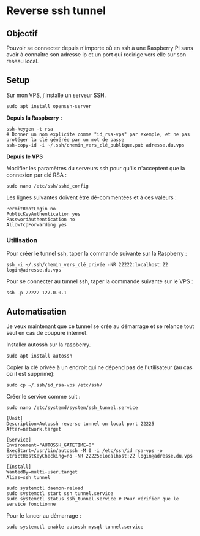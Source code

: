# Reverse ssh tunnel

## Objectif

Pouvoir se connecter depuis n'importe où en ssh à une Raspberry PI sans avoir à connaître son adresse ip et un port qui redirige vers elle sur son réseau local.



## Setup

Sur mon VPS, j'installe un serveur SSH.

```shell
sudo apt install openssh-server
```

**Depuis la Raspberry :**

```shell
ssh-keygen -t rsa
# Donner un nom explicite comme "id_rsa-vps" par exemple, et ne pas protéger la clé générée par un mot de passe
ssh-copy-id -i ~/.ssh/chemin_vers_clé_publique.pub adresse.du.vps
```



**Depuis le VPS**

Modifier les paramètres du serveurs ssh pour qu'ils n'acceptent que la connexion par clé RSA :

```shell
sudo nano /etc/ssh/sshd_config
```

Les lignes suivantes doivent être dé-commentées et à ces valeurs :

```shell
PermitRootLogin no
PublicKeyAuthentication yes
PasswordAuthentication no
AllowTcpForwarding yes
```



### Utilisation

Pour créer le tunnel ssh, taper la commande suivante sur la Raspberry :

```shell
ssh -i ~/.ssh/chemin_vers_clé_privée -NR 22222:localhost:22 login@adresse.du.vps
```

Pour se connecter au tunnel ssh, taper la commande suivante sur le VPS :

```shell
ssh -p 22222 127.0.0.1
```



## Automatisation

Je veux maintenant que ce tunnel se crée au démarrage et se relance tout seul en cas de coupure internet.

Installer autossh sur la raspberry.

```ssh
sudo apt install autossh
```

Copier la clé privée à un endroit qui ne dépend pas de l'utilisateur (au cas où il est supprimé):

```shell
sudo cp ~/.ssh/id_rsa-vps /etc/ssh/
```

Créer le service comme suit : 

```shell
sudo nano /etc/systemd/system/ssh_tunnel.service
```

```
[Unit]
Description=Autossh reverse tunnel on local port 22225
After=network.target

[Service]
Environment="AUTOSSH_GATETIME=0"
ExecStart=/usr/bin/autossh -M 0 -i /etc/ssh/id_rsa-vps -o StrictHostKeyChecking=no -NR 22225:localhost:22 login@adresse.du.vps

[Install]
WantedBy=multi-user.target
Alias=ssh_tunnel
```

```shell
sudo systemctl daemon-reload
sudo systemctl start ssh_tunnel.service
sudo systemctl status ssh_tunnel.service # Pour vérifier que le service fonctionne
```



Pour le lancer au démarrage : 

```shell
sudo systemctl enable autossh-mysql-tunnel.service
```


